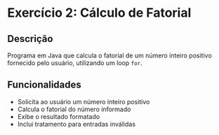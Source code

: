 # Exercício 2: Cálculo de Fatorial

## Descrição
Programa em Java que calcula o fatorial de um número inteiro positivo fornecido pelo usuário, utilizando um loop `for`.

## Funcionalidades
- Solicita ao usuário um número inteiro positivo
- Calcula o fatorial do número informado
- Exibe o resultado formatado
- Inclui tratamento para entradas inválidas
